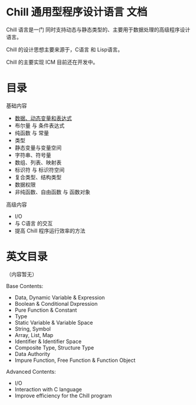 # Chill 通用型程序设计语言 文档

Chill 语言是一门 同时支持动态与静态类型的、主要用于数据处理的高级程序设计语言。

Chill 的设计思想主要来源于，C语言 和 Lisp语言。

Chill 的主要实现 ICM 目前还在开发中。

# 目录

基础内容
- [数据、动态变量和表达式](./zh_CN/1.数据、动态变量和表达式.md)
- 布尔量 与 条件表达式
- 纯函数 与 常量
- 类型
- 静态变量与变量空间
- 字符串、符号量
- 数组、列表、映射表
- 标识符 与 标识符空间
- 复合类型、结构类型
- 数据权限
- 非纯函数、自由函数 与 函数对象

高级内容
- I/O
- 与 C语言 的交互
- 提高 Chill 程序运行效率的方法

# 英文目录

（内容暂无）

Base Contents:
- Data, Dynamic Variable & Expression
- Boolean & Conditional Dxpression
- Pure Function & Constant
- Type
- Static Variable & Variable Space
- String, Symbol
- Array, List, Map
- Identifier & Identifier Space
- Composite Type, Structure Type
- Data Authority
- Impure Function, Free Function & Function Object

Advanced Contents:
- I/O
- Interaction with C language
- Improve efficiency for the Chill program
